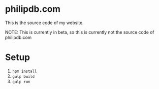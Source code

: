 # philipdb.com

This is the source code of my website.

NOTE: This is currently in beta, so this is currently not the source code of philipdb.com

# Setup
1. `npm install`
2. `gulp build`
3. `gulp run`
